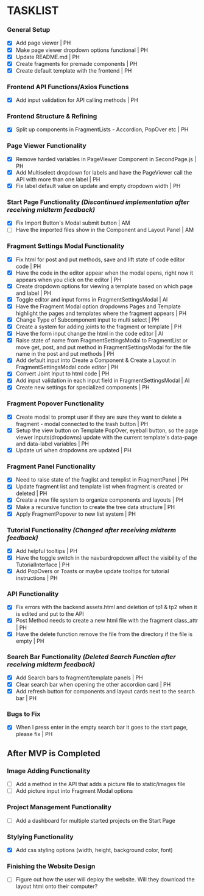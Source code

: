 # TASKLIST  
[//]: <> (Please add two spaces after the task bullet to make a new line. This will stop the code from being one big awkward sentence.)
### General Setup
- [x] Add page viewer | PH  
- [x] Make page viewer dropdown options functional | PH  
- [x] Update README.md | PH  
- [x] Create fragments for premade components | PH  
- [x] Create default template with the frontend | PH  
### Frontend API Functions/Axios Functions
- [x] Add input validation for API calling methods | PH  
### Frontend Structure & Refining
- [x] Split up components in FragmentLists - Accordion, PopOver etc | PH  
### Page Viewer Functionality
- [x] Remove harded variables in PageViewer Component in SecondPage.js | PH  
- [x] Add Multiselect dropdown for labels and have the PageViewer call the API with more than one label | PH  
- [x] Fix label default value on update and empty dropdown width | PH  
### Start Page Functionality *(Discontinued implementation after receiving midterm feedback)*
- [x] Fix Import Button's Modal submit button | AM  
- [ ] Have the imported files show in the Component and Layout Panel | AM  
### Fragment Settings Modal Functionality
- [x] Fix html for post and put methods, save and lift state of code editor code | PH  
- [x] Have the code in the editor appear when the modal opens, right now it appears when you click on the editor | PH  
- [x] Create dropdown options for viewing a template based on which page and label | PH  
- [x] Toggle editor and input forms in FragmentSettingsModal | AI  
- [x] Have the Fragment Modal option dropdowns Pages and Template highlight the pages and templates where the fragment appears | PH  
- [x] Change Type of Subcomponent input to multi select | PH  
- [x] Create a system for adding joints to the fragment or template | PH   
- [x] Have the form input change the html in the code editor | AI  
- [x] Raise state of name from FragmentSettingsModal to FragmentList or move get, post, and put method in FragmentSettingsModal for the file name in the post and put methods | PH  
- [x] Add default input into Create a Component & Create a Layout in FragmentSettingsModal code editor | PH  
- [x] Convert Joint Input to html code | PH  
- [x] Add input validation in each input field in FragmentSettingsModal | AI  
- [x] Create new settings for specialized components | PH  
### Fragment Popover Functionality
- [x] Create modal to prompt user if they are sure they want to delete a fragment - modal connected to the trash button | PH  
- [x] Setup the view button on Template PopOver, eyeball button, so the page viewer inputs(dropdowns) update with the current template's data-page and data-label variables | PH
- [x] Update url when dropdowns are updated | PH  
### Fragment Panel Functionality
- [x] Need to raise state of the fraglist and templist in FragmentPanel | PH  
- [x] Update fragment list and template list when fragment is created or deleted | PH  
- [x] Create a new file system to organize components and layouts | PH  
- [x] Make a recursive function to create the tree data structure | PH  
- [x] Apply FragmentPopover to new list system | PH  
### Tutorial Functionality *(Changed after receiving midterm feedback)*
- [x] Add helpful tooltips | PH  
- [x] Have the toggle switch in the navbardropdown affect the visibility of the TutorialInterface | PH  
- [x] Add PopOvers or Toasts or maybe update tooltips for tutorial instructions | PH  
### API Functionality
- [x] Fix errors with the backend assets.html and deletion of tp1 & tp2 when it is edited and put to the API  
- [x] Post Method needs to create a new html file with the fragment class_attr | PH  
- [x] Have the delete function remove the file from the directory if the file is empty | PH  
### Search Bar Functionality *(Deleted Search Function after receiving midterm feedback)*
- [x] Add Search bars to fragment/template panels | PH  
- [x] Clear search bar when opening the other accordion card | PH  
- [x] Add refresh button for components and layout cards next to the search bar | PH  
### Bugs to Fix
- [x] When I press enter in the empty search bar it goes to the start page, please fix | PH  
## After MVP is Completed
### Image Adding Functionality
- [ ] Add a method in the API that adds a picture file to static/images file  
- [ ] Add picture input into Fragment Modal options  
### Project Management Functionality
- [ ] Add a dashboard for multiple started projects on the Start Page  
### Stylying Functionality
- [x] Add css styling options (width, height, background color, font)  
### Finishing the Website Design
- [ ] Figure out how the user will deploy the website. Will they download the layout html onto their computer?
